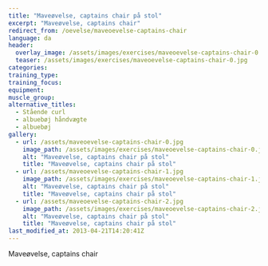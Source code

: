 ```yaml
---
title: "Maveøvelse, captains chair på stol"
excerpt: "Maveøvelse, captains chair"
redirect_from: /oevelse/maveoevelse-captains-chair
language: da
header:
  overlay_image: /assets/images/exercises/maveoevelse-captains-chair-0.jpg
  teaser: /assets/images/exercises/maveoevelse-captains-chair-0.jpg
categories:
training_type: 
training_focus: 
equipment:
muscle_group:
alternative_titles:
  - Stående curl
  - albuebøj håndvægte
  - albuebøj
gallery:
  - url: /assets/maveoevelse-captains-chair-0.jpg
    image_path: /assets/images/exercises/maveoevelse-captains-chair-0.jpg
    alt: "Maveøvelse, captains chair på stol"
    title: "Maveøvelse, captains chair på stol"
  - url: /assets/maveoevelse-captains-chair-1.jpg
    image_path: /assets/images/exercises/maveoevelse-captains-chair-1.jpg
    alt: "Maveøvelse, captains chair på stol"
    title: "Maveøvelse, captains chair på stol"
  - url: /assets/maveoevelse-captains-chair-2.jpg
    image_path: /assets/images/exercises/maveoevelse-captains-chair-2.jpg
    alt: "Maveøvelse, captains chair på stol"
    title: "Maveøvelse, captains chair på stol"
last_modified_at: 2013-04-21T14:20:41Z
---
```


Maveøvelse, captains chair
